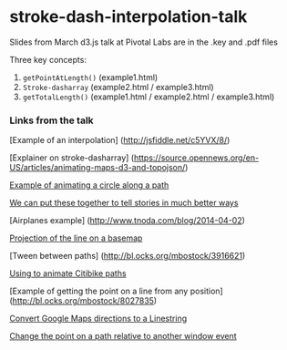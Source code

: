 # stroke-dash-interpolation-talk
Slides from March d3.js talk at Pivotal Labs are in the .key and .pdf files

Three key concepts:

1. `getPointAtLength()` (example1.html)
1. `Stroke-dasharray` (example2.html / example3.html)
2. `getTotalLength()` (example1.html / example2.html / example3.html)


### Links from the talk

[Example of an interpolation] (http://jsfiddle.net/c5YVX/8/)

[Explainer on stroke-dasharray] (https://source.opennews.org/en-US/articles/animating-maps-d3-and-topojson/)


[Example of animating a circle along a path](example1.html)

[We can put these together to tell stories in much better ways](http://www.nytimes.com/newsgraphics/2013/10/13/russia/)


[Airplanes example] (http://www.tnoda.com/blog/2014-04-02)


[Projection of the line on a basemap](http://zevross.com/blog/2014/09/30/use-the-amazing-d3-library-to-animate-a-path-on-a-leaflet-map/)

[Tween between paths] (http://bl.ocks.org/mbostock/3916621)

[Using to animate Citibike paths](https://citibike-explorer.herokuapp.com)

[Example of getting the point on a line from any position] (http://bl.ocks.org/mbostock/8027835)

[Convert Google Maps directions to a Linestring](http://zevross.com/blog/2014/09/23/convert-google-directions-to-geojson-points-or-polylines/)

[Change the point on a path relative to another window event](http://www.nytimes.com/interactive/2014/12/09/science/space/curiosity-rover-28-months-on-mars.html)

